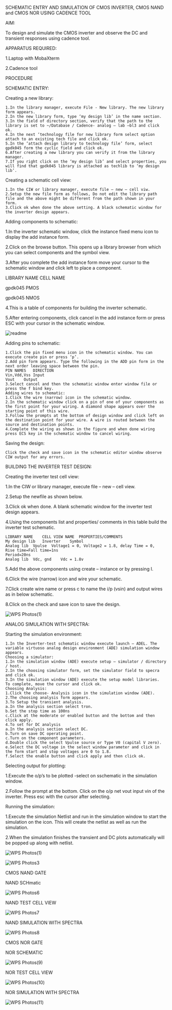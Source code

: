SCHEMATIC ENTRY AND SIMULATION OF CMOS INVERTER, CMOS NAND and CMOS NOR USING CADENCE TOOL

AIM:

To design and simulate the CMOS inverter and observe the DC and transient responses using cadence tool.

APPARATUS REQUIRED:
 
1.Laptop with MobaXterm

2.Cadence tool

PROCEDURE

SCHEMATIC ENTRY:

Creating a new library:
~~~
1.In the library manager, execute File - New library. The new library form appears.
2.In the new library form, type ‘my design lib’ in the name section.
3.In the field of directory section, verify that the path to the library is set to ~/Database / Cadence- analog – lab –bl3 and click ok.
4.In the next ‘technology file for new library form select option attach to an existing tech file and click ok.
5.In the ‘attach design library to technology file’ form, select gpdk045 form the cyclic field and click ok.
6.After creating a new library you can verify it from the library manager.
7.If you right click on the ‘my design lib’ and select properties, you will find that gpdk045 library is attached as techlib to ‘my design lib’.
~~~

Creating a schematic cell view:
~~~
1.In the CIW or library manager, execute file – new – cell viw.
2.Setup the new file form as follows, Do not edit the library path file and the above might be different from the path shown in your form.
3.Click ok when done the above setting. A black schematic window for the inverter design appears.
~~~
Adding components to schematic:

1.In the inverter schematic window, click the instance fixed menu icon to display the add instance form.

2.Click on the browse button. This opens up a library browser from which you can select components and the symbol view.

3.After you complete the add instance form move your cursor to the schematic window and click left to place a component.

LIBRARY NAME	CELL NAME

gpdk045	PMOS

gpdk045	NMOS




4.This is a table of components for building the inverter schematic.

5.After entering components, click cancel in the add instance form or press ESC with your cursor in the schematic window.

![readme](https://github.com/CalebSamraj14/VLSI-LAB-EXP-6/assets/163808923/102887c7-1ddf-4ebc-9337-537f57af75ff)


Adding pins to schematic:
~~~
1.Click the pin fixed menu icon in the schematic window. You can execute create pin or press ‘p’.
2.Add pin form appears. Type the following in the ADD pin form in the next order leaving space between the pin.
PIN NAMES	DIRECTION
Vin,Vdd,Vss	Input
Vout	Output
3.Select cancel and then the schematic window enter window file or press the f bind key.
Adding wires to schematic:
1.Click the wire (narrow) icon in the schematic window.
2.In the schematic window click on a pin of one of your components as the first point for your wiring. A diamond shape appears over the starting point of this wire.
3.Follow the prompts at the bottom of design window and click left on the destination point for your wire. A wire is routed between the source and destination points.
4.Complete the wiring as shown in the figure and when done wiring press ECS key in the schematic window to cancel wiring.
~~~

Saving the design:

	Click the check and save icon in the schematic editor window observe CIW output for any errors.

BUILDING THE INVERTER TEST DESIGN:

Creating the inverter test cell view:

1.In the CIW or library manager, execute file – new – cell view.

2.Setup the newfile as shown below.

3.Click ok when done. A blank schematic window for the inverter test design appears.

4.Using the components list and properties/ comments in this table build the inverter test schematic.
~~~
LIBRARY NAME	CELL VIEW NAME	PROPERTIES/COMMENTS
My design lib	Inverter	Symbol
Analog lib	Vpulse	Voltage1 = 0, Voltage2 = 1.8, delay Time = 0,
Rise time=Fall time=1ns
Period=20ns
Analog lib	Vdc, gnd	Vdc = 1.8v
~~~

5.Add the above components using create – instance or by pressing I.

6.Click the wire (narrow) icon and wire your schematic.

7.Click create wire name or press c to name the i/p (vsin) and output wires as in below schematic.

8.Click on the check and save icon to save the design.

![WPS Photos(1)](https://github.com/CalebSamraj14/VLSI-LAB-EXP-6/assets/163808923/c2d18432-64a1-4b50-98e0-09d75461f33e)


ANALOG SIMULATION WITH SPECTRA:

Starting the simulation environment:
~~~
1.In the Inverter-test schematic window execute launch – ADEL. The variable virtuoso analog design environment (ADE) simulation window appears.
Choosing a simulator:
1.In the simulation window (ADE) execute setup – simulator / directory / host.
2.In the choosing simulator form, set the simulator field to specra and click ok.
3.In the simulation window (ADE) execute the setup model libraries.
To complete, move the cursor and click ok.
Choosing Analysis:
1.Click the choose- Analysis icon in the simulation window (ADE).
2.The choosing analysis form appears.
3.To Setup the transient analysis.
a.In the analysis section select tron.
b.Set the stop time as 100ns
c.Click at the moderate or enabled button and the bottom and then click apply.
4.To set for DC analysis
a.In the analysis section select DC.
b.Turn on save DC operating point.
c.Turn on the component parameters.
d.Double click the select Vpulse source or Type V0 (capital V zero).
e.Select the DC voltage in the select window parameter and click in the form start and stop voltages are 0 to 1.8.
f.Select the enable button and click apply and then click ok.
~~~
Selecting output for plotting:

1.Execute the o/p’s to be plotted  -select on sschematic in the simulation window.

2.Follow the prompt at the bottom. Click on the o/p net vout input vin of the inverter. Press esc with the cursor after selecting.

Running the simulation:

1.Execute the simulation Netlist and run in the simulation window to start the simulation on the icon. This will create the netlist as well as run the simulation.

2.When the simulation finishes the transient and DC plots automatically will be popped up along with netlist.



![WPS Photos(1)](https://github.com/CalebSamraj14/VLSI-LAB-EXP-6/assets/163808923/d2b0da9d-e05e-4387-8ebd-5e599458b297)


![WPS Photos3](https://github.com/CalebSamraj14/VLSI-LAB-EXP-6/assets/163808923/94933613-5e83-4c98-85c7-3c61a462ad73)



CMOS NAND GATE

NAND SCHmatic

![WPS Photos6](https://github.com/CalebSamraj14/VLSI-LAB-EXP-6/assets/163808923/36c161a0-eb38-49b6-901b-6971e3616a1a)


NAND TEST CELL VIEW

![WPS Photos7](https://github.com/CalebSamraj14/VLSI-LAB-EXP-6/assets/163808923/f46287ff-b86f-4b19-a593-9f85c4709baf)


NAND SIMULATION WITH SPECTRA


![WPS Photos8](https://github.com/CalebSamraj14/VLSI-LAB-EXP-6/assets/163808923/45dfa853-6889-4368-b2cf-5374378a6140)







CMOS NOR GATE

NOR SCHEMATIC

![WPS Photos(9)](https://github.com/CalebSamraj14/VLSI-LAB-EXP-6/assets/163808923/2169a189-aeb8-43e2-9c03-4cb13912a342)






NOR TEST CELL VIEW

![WPS Photos(10)](https://github.com/CalebSamraj14/VLSI-LAB-EXP-6/assets/163808923/ab9d82cf-6b2b-47b8-af58-f46a9e71f6d3)


NOR SIMULATION WITH SPECTRA

![WPS Photos(11)](https://github.com/CalebSamraj14/VLSI-LAB-EXP-6/assets/163808923/ca0d0123-8544-4693-9377-1702e4058300)

